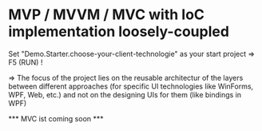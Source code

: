 # MVP / MVVM / MVC with IoC implementation loosely-coupled

Set "Demo.Starter.choose-your-client-technologie" as your start project => F5 (RUN) !

=> The focus of the project lies on the reusable architectur of the layers between different approaches (for specific UI technologies like WinForms, WPF, Web, etc.) and not on the designing UIs for them (like bindings in WPF)

*** MVC ist coming soon ***
